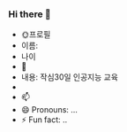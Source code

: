### Hi there 👋

- 🌞프로필
- 이름:
- 나이
- 🌱 
- 내용: 작심30일 인공지능 교육
- 
- 📫 
- 😄 Pronouns: ...
- ⚡ Fun fact: ..
